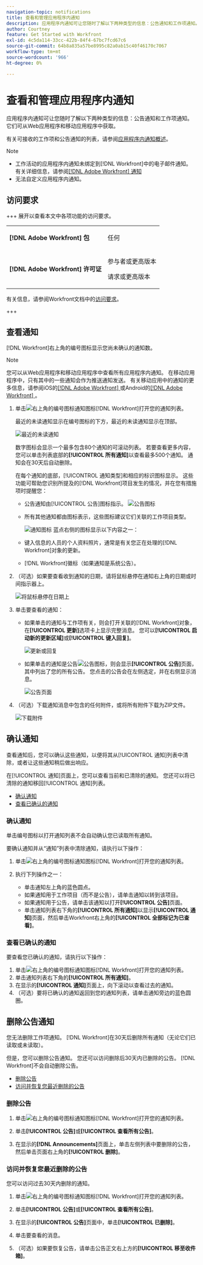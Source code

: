 ```yaml
---
navigation-topic: notifications
title: 查看和管理应用程序内通知
description: 应用程序内通知可让您随时了解以下两种类型的信息：公告通知和工作项通知。 它们可从Web应用程序和移动应用程序中获取。
author: Courtney
feature: Get Started with Workfront
exl-id: 4c5da114-33cc-422b-84f4-67bc7fcd67c6
source-git-commit: 64b8a835a57be8995c82a0ab15c40f46170c7067
workflow-type: tm+mt
source-wordcount: '966'
ht-degree: 0%

---
```


# 查看和管理应用程序内通知

应用程序内通知可让您随时了解以下两种类型的信息：公告通知和工作项通知。 它们可从Web应用程序和移动应用程序中获取。

有关可接收的工作项和公告通知的列表，请参阅[应用程序内通知概述](../../workfront-basics/using-notifications/in-app-notifications-overview.md)。

>[!NOTE]
>
>* 工作活动的应用程序内通知未绑定到[!DNL Workfront]中的电子邮件通知。 有关详细信息，请参阅[[!DNL Adobe Workfront] 通知](../../workfront-basics/using-notifications/wf-notifications.md)
>* 无法自定义应用程序内通知。
>



## 访问要求

+++ 展开以查看本文中各项功能的访问要求。 

<table style="table-layout:auto"> 
 <col> 
 </col> 
 <col> 
 </col> 
 <tbody> 
  <tr> 
   <td role="rowheader"><strong>[!DNL Adobe Workfront] 包</strong></td> 
   <td> <p>任何</p> </td> 
  </tr> 
  <tr> 
   <td role="rowheader"><strong>[!DNL Adobe Workfront] 许可证</strong></td> 
   <td> 
   <p>参与者或更高版本</p>
   <p>请求或更高版本</p> </td> 
  </tr> 
 </tbody> 
</table>

有关信息，请参阅Workfront文档中的[访问要求](/help/quicksilver/administration-and-setup/add-users/access-levels-and-object-permissions/access-level-requirements-in-documentation.md)。

+++

## 查看通知

[!DNL Workfront]右上角的编号图标显示您尚未确认的通知数。

>[!NOTE]
>
>您可以从Web应用程序和移动应用程序中查看所有应用程序内通知。 在移动应用程序中，只有其中的一些通知会作为推送通知发送。 有关移动应用中的通知的更多信息，请参阅iOS的[[!DNL Adobe Workfront] &#x200B;](../../workfront-basics/mobile-apps/using-the-workfront-mobile-app/workfront-for-ios.md)或Android的[[!DNL Adobe Workfront] &#x200B;](../../workfront-basics/mobile-apps/using-the-workfront-mobile-app/workfront-for-android.md)。

1. 单击![右上角的编号图标](assets/notifications-icon-jewel.jpg)通知图标[!DNL Workfront]打开您的通知列表。

   最近的未读通知显示在编号图标的下方，最近的未读通知显示在顶部。

   ![最近的未读通知](assets/qs-notifications-350x330.png)

   数字图标会显示一个最多包含80个通知的可滚动列表。 若要查看更多内容，您可以单击列表底部的&#x200B;**[!UICONTROL 所有通知]**&#x200B;以查看最多500个通知。 通知会在30天后自动删除。

   在每个通知的底部，[!UICONTROL 通知类型]和相应的标识图标显示。 这些功能可帮助您识别所提及的[!DNL Workfront]项目发生的情况，并在您有措施项时提醒您：

   * 公告通知由[!UICONTROL 公告]图标指示。 ![公告图标](assets/announcement.png)

   * 所有其他通知都由图标表示，这些图标建议它们关联的工作项目类型。

     ![通知图标](assets/ntfcntype&icon-350x330.png)
蓝点右侧的图标显示以下内容之一：

   * 键入信息的人员的个人资料照片，通常是有关您正在处理的[!DNL Workfront]对象的更新。
   * [!DNL Workfront]徽标（如果通知是系统公告）。


1. （可选）如果要查看收到通知的日期，请将鼠标悬停在通知右上角的日期或时间指示器上。

   ![将鼠标悬停在日期](assets/hoveroverdate-350x437.png)上

1. 单击要查看的通知：

   * 如果单击的通知与工作项有关，则会打开关联的[!DNL Workfront]对象，在&#x200B;**[!UICONTROL 更新]**&#x200B;选项卡上显示完整消息。 您可以&#x200B;**[!UICONTROL 启动新的更新区域]**&#x200B;或&#x200B;**[!UICONTROL 键入回复]**。

     ![更新或回复](assets/object-opens-click-work-ntfctn-qs-350x183.png)

   * 如果单击的通知是公告![公告图标](assets/announcement.png)，则会显示&#x200B;**[!UICONTROL 公告]**&#x200B;页面，其中列出了您的所有公告。 您点击的公告会在左侧选定，并在右侧显示消息。

     ![公告页面](assets/announcements-page-qs-350x210.png)

1. （可选）下载通知消息中包含的任何附件，或将所有附件下载为ZIP文件。

   ![下载附件](assets/download-attachments-350x106.png)

## 确认通知

查看通知后，您可以确认这些通知，以便将其从[!UICONTROL 通知]列表中清除，或者让这些通知稍后做出响应。

在[!UICONTROL 通知]页面上，您可以查看当前和已清除的通知。 您还可以将已清除的通知移回[!UICONTROL 通知]列表。

* [确认通知](#acknowledge-notifications)
* [查看已确认的通知](#view-acknowledged-notifications)

### 确认通知

单击编号图标以打开通知列表不会自动确认您已读取所有通知。

要确认通知并从“通知”列表中清除通知，请执行以下操作：

1. 单击![右上角的编号图标](assets/notifications-icon-jewel.jpg)通知图标[!DNL Workfront]打开您的通知列表。
1. 执行下列操作之一：

   * 单击通知左上角的蓝色圆点。
   * 如果通知用于工作项目（而不是公告），请单击通知以转到该项目。
   * 如果通知用于公告，请单击该通知以打开&#x200B;**[!UICONTROL 公告]**&#x200B;页面。
   * 单击通知列表右下角的&#x200B;**[!UICONTROL 所有通知]**&#x200B;以显示&#x200B;**[!UICONTROL 通知]**&#x200B;页面，然后单击Workfront右上角的&#x200B;**[!UICONTROL 全部标记为已查看]**。

### 查看已确认的通知

要查看您已确认的通知，请执行以下操作：

1. 单击![右上角的编号图标](assets/notifications-icon-jewel.jpg)通知图标[!DNL Workfront]打开您的通知列表。
1. 单击通知列表右下角的&#x200B;**[!UICONTROL 所有通知]**。
1. 在显示的&#x200B;**[!UICONTROL 通知]**&#x200B;页面上，向下滚动以查看过去的通知。
1. （可选）要将已确认的通知返回到您的通知列表，请单击通知旁边的蓝色圆圈。

## 删除公告通知

您无法删除工作项通知。 [!DNL Workfront]在30天后删除所有通知（无论它们已读取或未读取）。

但是，您可以删除公告通知。 您还可以访问删除后30天内已删除的公告。 [!DNL Workfront]不会自动删除公告。

* [删除公告](#delete-an-announcement)
* [访问并恢复您最近删除的公告](#access-and-restore-an-announcement-you-deleted-recently)

### 删除公告

1. 单击![右上角的编号图标](assets/notifications-icon-jewel.jpg)通知图标[!DNL Workfront]打开您的通知列表。
1. 单击&#x200B;**[!UICONTROL 公告]**&#x200B;或&#x200B;**[!UICONTROL 查看所有公告]**。

1. 在显示的&#x200B;**[!DNL Announcements]**&#x200B;页面上，单击左侧列表中要删除的公告，然后单击页面右上角的&#x200B;**[!UICONTROL 删除]**。

### 访问并恢复您最近删除的公告

您可以访问过去30天内删除的通知。

1. 单击![右上角的编号图标](assets/notifications-icon-jewel.jpg)通知图标[!DNL Workfront]打开您的通知列表。
1. 单击&#x200B;**[!UICONTROL 公告]**&#x200B;或&#x200B;**[!UICONTROL 查看所有公告]**。

1. 在显示的&#x200B;**[!UICONTROL 公告]**&#x200B;页面中，单击&#x200B;**[!UICONTROL 已删除]**。

1. 单击要查看的消息。
1. （可选）如果要恢复公告，请单击公告正文右上方的&#x200B;**[!UICONTROL 移至收件箱]**。
